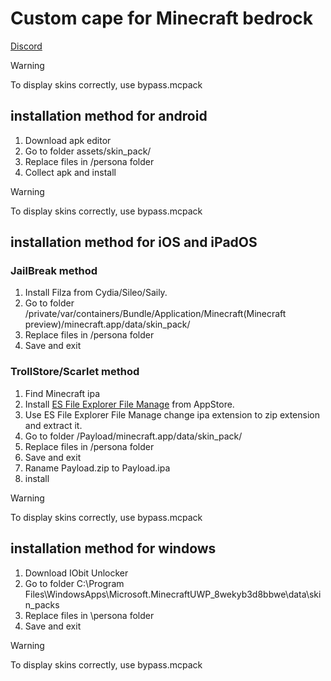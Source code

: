 # Custom cape for Minecraft bedrock
[Discord](https://discord.gg/NedqfTgfrb)

> [!WARNING]
> To display skins correctly, use bypass.mcpack

## installation method for android
1. Download apk editor
2. Go to folder assets/skin_pack/
3. Replace files in /persona folder
4. Collect apk and install

> [!WARNING]
> To display skins correctly, use bypass.mcpack

## installation method for iOS and iPadOS

### JailBreak method
1. Install Filza from Cydia/Sileo/Saily.
2. Go to folder  /private/var/containers/Bundle/Application/Minecraft(Minecraft preview)/minecraft.app/data/skin_pack/
3. Replace files in /persona folder
4. Save and exit

### TrollStore/Scarlet method
1. Find Minecraft ipa
2. Install [ES File Explorer File Manage](https://apps.apple.com/us/app/es-file-explorer-file-manage/id1441621965) from AppStore.
3. Use ES File Explorer File Manage change ipa extension to zip extension and extract it.
4. Go to folder /Payload/minecraft.app/data/skin_pack/
5. Replace files in /persona folder
6. Save and exit
7. Raname Payload.zip to Payload.ipa
8. install

> [!WARNING]
> To display skins correctly, use bypass.mcpack

## installation method for windows
1. Download IObit Unlocker
2. Go to folder C:\Program Files\WindowsApps\Microsoft.MinecraftUWP_8wekyb3d8bbwe\data\skin_packs
3. Replace files in \persona folder
4. Save and exit

> [!WARNING]
> To display skins correctly, use bypass.mcpack
